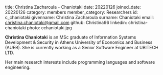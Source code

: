 title: Christina Zacharoula - Chaniotaki
date: 20220126
joined_date: 20220126
category: members
member_category: Researchers
id: c_chaniotaki
givenname: Christina Zacharoula
surname: Chaniotaki
email: christina.chaniotaki@gmail.com
github: Christina96
linkedin: christina-chaniotaki
photo: cchaniotaki.jpg

**Christina Chaniotaki** is an MSc graduate of Information Systems Development & Security in Athens University of Economics and Business (AUEB). She is currently working as a Senior Software Engineer at UBITECH LTD.

Her main research interests include programming languages and software engineering.

